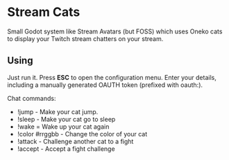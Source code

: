 Stream Cats
===========

Small Godot system like Stream Avatars (but FOSS) which uses Oneko cats to
display your Twitch stream chatters on your stream.

Using
-----

Just run it. Press **ESC** to open the configuration menu. Enter your details,
including a manually generated OAUTH token (prefixed with oauth:).

Chat commands:

* !jump - Make your cat jump.
* !sleep - Make your cat go to sleep
* !wake = Wake up your cat again
* !color #rrggbb - Change the color of your cat
* !attack <user> - Challenge another cat to a fight
* !accept - Accept a fight challenge
